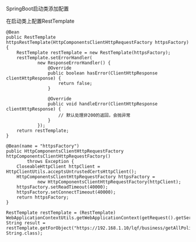 SpringBoot启动类添加配置

在启动类上配置RestTemplate

    @Bean
    public RestTemplate httpsRestTemplate(HttpComponentsClientHttpRequestFactory httpsFactory) {
        RestTemplate restTemplate = new RestTemplate(httpsFactory);
        restTemplate.setErrorHandler(
                new ResponseErrorHandler() {
                    @Override
                    public boolean hasError(ClientHttpResponse clientHttpResponse) {
                        return false;
                    }

                    @Override
                    public void handleError(ClientHttpResponse clientHttpResponse) {
                        // 默认处理非200的返回，会抛异常
                    }
                });
        return restTemplate;
    }

    @Bean(name = "httpsFactory")
    public HttpComponentsClientHttpRequestFactory httpComponentsClientHttpRequestFactory()
            throws Exception {
        CloseableHttpClient httpClient = HttpClientUtils.acceptsUntrustedCertsHttpClient();
        HttpComponentsClientHttpRequestFactory httpsFactory =
                new HttpComponentsClientHttpRequestFactory(httpClient);
        httpsFactory.setReadTimeout(40000);
        httpsFactory.setConnectTimeout(40000);
        return httpsFactory;
    }
    
    RestTemplate restTemplate = (RestTemplate) WebApplicationContextUtils.getWebApplicationContext(getRequest().getServletContext()).getBean("restTemplate");
    String result = restTemplate.getForObject("https://192.168.1.10/lqf/business/getAllPolice", String.class);